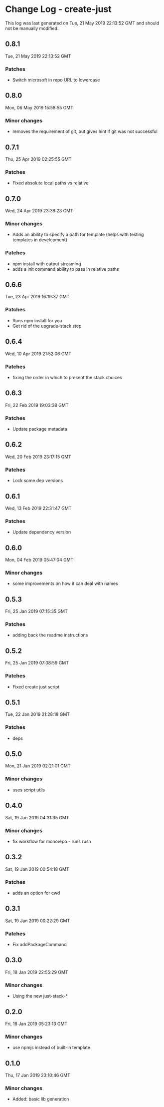 # Change Log - create-just

This log was last generated on Tue, 21 May 2019 22:13:52 GMT and should not be manually modified.

## 0.8.1
Tue, 21 May 2019 22:13:52 GMT

### Patches

- Switch microsoft in repo URL to lowercase

## 0.8.0
Mon, 06 May 2019 15:58:55 GMT

### Minor changes

- removes the requirement of git, but gives hint if git was not successful

## 0.7.1
Thu, 25 Apr 2019 02:25:55 GMT

### Patches

- Fixed absolute local paths vs relative

## 0.7.0
Wed, 24 Apr 2019 23:38:23 GMT

### Minor changes

- Adds an ability to specify a path for template (helps with testing templates in development)

### Patches

- npm install with output streaming
- adds a init command ability to pass in relative paths

## 0.6.6
Tue, 23 Apr 2019 16:19:37 GMT

### Patches

- Runs npm install for you
- Get rid of the upgrade-stack step

## 0.6.4
Wed, 10 Apr 2019 21:52:06 GMT

### Patches

- fixing the order in which to present the stack choices

## 0.6.3
Fri, 22 Feb 2019 19:03:38 GMT

### Patches

- Update package metadata

## 0.6.2
Wed, 20 Feb 2019 23:17:15 GMT

### Patches

- Lock some dep versions

## 0.6.1
Wed, 13 Feb 2019 22:31:47 GMT

### Patches

- Update dependency version

## 0.6.0
Mon, 04 Feb 2019 05:47:04 GMT

### Minor changes

- some improvements on how it can deal with names

## 0.5.3
Fri, 25 Jan 2019 07:15:35 GMT

### Patches

- adding back the readme instructions

## 0.5.2
Fri, 25 Jan 2019 07:08:59 GMT

### Patches

- Fixed create just script

## 0.5.1
Tue, 22 Jan 2019 21:28:18 GMT

### Patches

- deps

## 0.5.0
Mon, 21 Jan 2019 02:21:01 GMT

### Minor changes

- uses script utils

## 0.4.0
Sat, 19 Jan 2019 04:31:35 GMT

### Minor changes

- fix workflow for monorepo - runs rush

## 0.3.2
Sat, 19 Jan 2019 00:54:18 GMT

### Patches

- adds an option for cwd

## 0.3.1
Sat, 19 Jan 2019 00:22:29 GMT

### Patches

- Fix addPackageCommand

## 0.3.0
Fri, 18 Jan 2019 22:55:29 GMT

### Minor changes

- Using the new just-stack-*

## 0.2.0
Fri, 18 Jan 2019 05:23:13 GMT

### Minor changes

- use npmjs instead of built-in template

## 0.1.0
Thu, 17 Jan 2019 23:10:46 GMT

### Minor changes

- Added: basic lib generation

